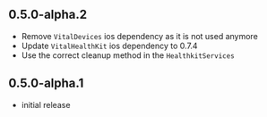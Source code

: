 ## 0.5.0-alpha.2

* Remove `VitalDevices` ios dependency as it is not used anymore
* Update `VitalHealthKit` ios dependency to 0.7.4
* Use the correct cleanup method in the `HealthkitServices`

## 0.5.0-alpha.1

* initial release
